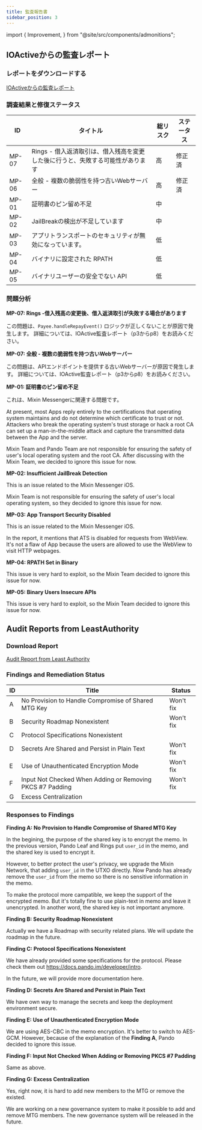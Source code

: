 ```yaml
---
title: 監査報告書
sidebar_position: 3
---
```


import { Improvement, } from "@site/src/components/admonitions";

<Improvement />

## IOActiveからの監査レポート

### レポートをダウンロードする

[IOActiveからの監査レポート](//docs.pando.im/reports/ioactive-report.pdf)

### 調査結果と修復ステータス

| ID    | タイトル                                        | 総リスク | ステータス |
| ----- | ------------------------------------------- | ---- | ----- |
| MP-07 | Rings - 借入返済取引は、借入残高を変更した後に行うと、失敗する可能性があります | 高    | 修正済   |
| MP-06 | 全般 - 複数の脆弱性を持つ古いWebサーバー                     | 高    | 修正済   |
| MP-01 | 証明書のピン留め不足                                  | 中    |       |
| MP-02 | JailBreakの検出が不足しています                        | 中    |       |
| MP-03 | アプリトランスポートのセキュリティが無効になっています。                | 低    |       |
| MP-04 | バイナリに設定された RPATH                            | 低    |       |
| MP-05 | バイナリユーザーの安全でない API                          | 低    |       |

### 問題分析

**MP-07: Rings -借入残高の変更後、借入返済取引が失敗する場合があります**

この問題は、`Payee.handleRepayEvent()` ロジックが正しくないことが原因で発生します。 詳細については、IOActive監査レポート（p3からp8）をお読みください。

**MP-07: 全般 - 複数の脆弱性を持つ古いWebサーバー**

この問題は、APIエンドポイントを提供する古いWebサーバーが原因で発生します。 詳細については、IOActive監査レポート（p3からp8）をお読みください。

**MP-01: 証明書のピン留め不足**

これは、Mixin Messengerに関連する問題です。

At present, most Apps reply entirely to the certifications that operating system maintains and do not determine which certificate to trust or not. Attackers who break the operating system's trust storage or hack a root CA can set up a man-in-the-middle attack and capture the transmitted data between the App and the server.

Mixin Team and Pando Team are not responsible for ensuring the safety of user's local operating system and the root CA. After discussing with the Mixin Team, we decided to ignore this issue for now.

**MP-02: Insufficient JailBreak Detection**

This is an issue related to the Mixin Messenger iOS.

Mixin Team is not responsible for ensuring the safety of user's local operating system, so they decided to ignore this issue for now.

**MP-03: App Transport Security Disabled**

This is an issue related to the Mixin Messenger iOS.

In the report, it mentions that ATS is disabled for requests from WebView. It's not a flaw of App because the users are allowed to use the WebView to visit HTTP webpages.

**MP-04: RPATH Set in Binary**

This issue is very hard to exploit, so the Mixin Team decided to ignore this issue for now.

**MP-05: Binary Users Insecure APIs**

This issue is very hard to exploit, so the Mixin Team decided to ignore this issue for now.

## Audit Reports from LeastAuthority

### Download Report

[Audit Report from Least Authority](//docs.pando.im/reports/least-authority-report.pdf)


### Findings and Remediation Status

| ID | Title                                                     | Status    |
| -- | --------------------------------------------------------- | --------- |
| A  | No Provision to Handle Compromise of Shared MTG Key       | Won't fix |
| B  | Security Roadmap Nonexistent                              | Won't fix |
| C  | Protocol Specifications Nonexistent                       |           |
| D  | Secrets Are Shared and Persist in Plain Text              | Won't fix |
| E  | Use of Unauthenticated Encryption Mode                    | Won't fix |
| F  | Input Not Checked When Adding or Removing PKCS #7 Padding | Won't fix |
| G  | Excess Centralization                                     |           |

### Responses to Findings

**Finding A: No Provision to Handle Compromise of Shared MTG Key**

In the begining, the purpose of the shared key is to encrypt the memo. In the previous version, Pando Leaf and Rings put `user_id` in the memo, and the shared key is used to encrypt it.

However, to better protect the user's privacy, we upgrade the Mixin Network, that adding `user_id` in the UTXO directly. Now Pando has already remove the `user_id` from the memo so there is no sensitive information in the memo.

To make the protocol more campatible, we keep the support of the encrypted memo. But it's totally fine to use plain-text in memo and leave it unencrypted. In another word, the shared key is not important anymore.

**Finding B: Security Roadmap Nonexistent**

Actually we have a Roadmap with security related plans. We will update the roadmap in the future.

**Finding C: Protocol Specifications Nonexistent**

We have already provided some specifications for the protocol. Please check them out https://docs.pando.im/developer/intro.

In the future, we will provide more documentation here.

**Finding D: Secrets Are Shared and Persist in Plain Text**

We have own way to manage the secrets and keep the deployment environment secure.

**Finding E: Use of Unauthenticated Encryption Mode**

We are using AES-CBC in the memo encryption. It's better to switch to AES-GCM. However, because of the explanation of the **Finding A**, Pando decided to ignore this issue.

**Finding F: Input Not Checked When Adding or Removing PKCS #7 Padding**

Same as above.

**Finding G: Excess Centralization**

Yes, right now, it is hard to add new members to the MTG or remove the existed.

We are working on a new governance system to make it possible to add and remove MTG members. The new governance system will be released in the future.

